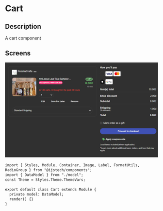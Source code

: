 # Cart

## Description
A cart component

## Screens

![Cart](screenshots/cart.png)

```typescript(source/home/index.tsx)
import { Styles, Module, Container, Image, Label, FormatUtils, RadioGroup } from "@ijstech/components";
import { DataModel } from "./model";
const Theme = Styles.Theme.ThemeVars;

export default class Cart extends Module {
  private model: DataModel;
  render() {}
}
```

